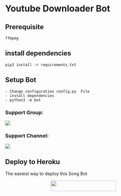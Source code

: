 # Youtube Downloader Bot
## Prerequisite
    ffmpeg
  
    
## install dependencies
    pip3 install -r requirements.txt


## Setup Bot
    - Change configuration config.py  File
    - install dependencies
    - python3 -m bot
    
### Support Group:
<a href="https://t.me/ZauTeSupport"><img src="https://img.shields.io/badge/Telegram-Join%20Telegram%20Group-blue.svg?logo=telegram"></a>
### Support Channel:
<a href="https://t.me/ZauTeKm"><img src="https://img.shields.io/badge/Telegram-Join%20Telegram%20Channel-red.svg?logo=telegram"></a>

## Deploy to Heroku

The easiest way to deploy this Song Bot
<p align="center"><a href="https://heroku.com/deploy?template=https://github.com/ZauTeKm/YT-Downloader"> <img src="https://img.shields.io/badge/Deploy%20To%20Heroku-blueviolet?style=for-the-badge&logo=heroku" width="210" height="34.45"/></a></p>
